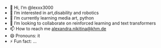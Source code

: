 - 👋 Hi, I’m @lexxx3000
- 👀 I’m interested in art,disability and robotics
- 🌱 I’m currently learning media art, python
- 💞️ I’m looking to collaborate on reinforced learning and text transformers
- 📫 How to reach me alexandra.nikitina@khm.de
- 😄 Pronouns: it
- ⚡ Fun fact: ...

<!---
lexxx3000/lexxx3000 is a ✨ special ✨ repository because its `README.md` (this file) appears on your GitHub profile.
You can click the Preview link to take a look at your changes.
--->
